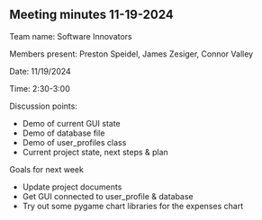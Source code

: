 ## Meeting minutes 11-19-2024

Team name:   Software Innovators	

Members present:   Preston Speidel, James Zesiger, Connor Valley

Date:	11/19/2024

Time:	2:30-3:00

Discussion points: 

* Demo of current GUI state
* Demo of database file
* Demo of user_profiles class
* Current project state, next steps & plan

Goals for next week 

* Update project documents
* Get GUI connected to user_profile & database
* Try out some pygame chart libraries for the expenses chart
